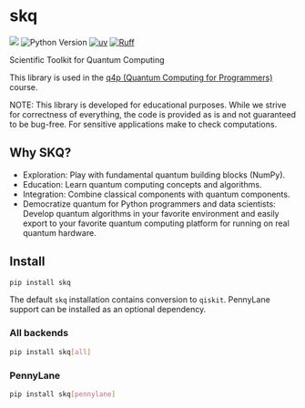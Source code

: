 # skq

![](https://img.shields.io/pypi/dm/skq)
![Python Version](https://img.shields.io/badge/dynamic/toml?url=https://raw.githubusercontent.com/CarloLepelaars/skq/main/pyproject.toml&query=%24.project%5B%22requires-python%22%5D&label=python&color=blue) 
[![uv](https://img.shields.io/endpoint?url=https://raw.githubusercontent.com/astral-sh/uv/main/assets/badge/v0.json)](https://github.com/astral-sh/uv)
[![Ruff](https://img.shields.io/endpoint?url=https://raw.githubusercontent.com/astral-sh/ruff/main/assets/badge/v2.json)](https://github.com/astral-sh/ruff)



Scientific Toolkit for Quantum Computing

This library is used in the [q4p (Quantum Computing for Programmers)](https://github.com/CarloLepelaars/q4p) course.

NOTE: This library is developed for educational purposes. While we strive for correctness of everything, the code is provided as is and not guaranteed to be bug-free. For sensitive applications make to check computations. 

## Why SKQ?

- Exploration: Play with fundamental quantum building blocks (NumPy).
- Education: Learn quantum computing concepts and algorithms.
- Integration: Combine classical components with quantum components.
- Democratize quantum for Python programmers and data scientists: Develop quantum algorithms in your favorite environment and easily export to your favorite quantum computing platform for running on real quantum hardware.

## Install

```bash
pip install skq
```

The default `skq` installation contains conversion to `qiskit`. PennyLane support can be installed as an optional dependency.

### All backends
```bash
pip install skq[all]
```

### PennyLane
```bash
pip install skq[pennylane]
```